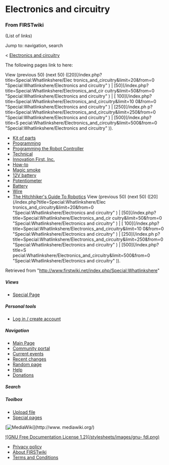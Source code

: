 # Electronics and circuitry

### From FIRSTwiki

(List of links)

Jump to: navigation, search

&lt; [Electronics and
circuitry](/index.php?title=Electronics_and_circuitry&redirect=no "Electronics
and circuitry" )  

The following pages link to here:

View (previous 50) (next 50) ([20](/index.php?title=Special:Whatlinkshere/Elec
tronics_and_circuitry&limit=20&from=0 "Special:Whatlinkshere/Electronics and
circuitry" ) | [50](/index.php?title=Special:Whatlinkshere/Electronics_and_cir
cuitry&limit=50&from=0 "Special:Whatlinkshere/Electronics and circuitry" ) | [
100](/index.php?title=Special:Whatlinkshere/Electronics_and_circuitry&limit=10
0&from=0 "Special:Whatlinkshere/Electronics and circuitry" ) | [250](/index.ph
p?title=Special:Whatlinkshere/Electronics_and_circuitry&limit=250&from=0
"Special:Whatlinkshere/Electronics and circuitry" ) | [500](/index.php?title=S
pecial:Whatlinkshere/Electronics_and_circuitry&limit=500&from=0
"Special:Whatlinkshere/Electronics and circuitry" )).

  * [Kit of parts](/index.php/Kit_of_parts "Kit of parts" )
  * [Programming](/index.php/Programming "Programming" )
  * [Programming the Robot Controller](/index.php/Programming_the_Robot_Controller "Programming the Robot Controller" )
  * [Technical](/index.php/Technical "Technical" )
  * [Innovation First, Inc.](/index.php/Innovation_First%2C_Inc. "Innovation First, Inc." )
  * [How-to](/index.php/How-to "How-to" )
  * [Magic smoke](/index.php/Magic_smoke "Magic smoke" )
  * [12V battery](/index.php/12V_battery "12V battery" )
  * [Potentiometer](/index.php/Potentiometer "Potentiometer" )
  * [Battery](/index.php/Battery "Battery" )
  * [Wire](/index.php/Wire "Wire" )
  * [The Hitchhiker's Guide To Robotics](/index.php/The_Hitchhiker%27s_Guide_To_Robotics "The Hitchhiker's Guide To Robotics" )
View (previous 50) (next 50) ([20](/index.php?title=Special:Whatlinkshere/Elec
tronics_and_circuitry&limit=20&from=0 "Special:Whatlinkshere/Electronics and
circuitry" ) | [50](/index.php?title=Special:Whatlinkshere/Electronics_and_cir
cuitry&limit=50&from=0 "Special:Whatlinkshere/Electronics and circuitry" ) | [
100](/index.php?title=Special:Whatlinkshere/Electronics_and_circuitry&limit=10
0&from=0 "Special:Whatlinkshere/Electronics and circuitry" ) | [250](/index.ph
p?title=Special:Whatlinkshere/Electronics_and_circuitry&limit=250&from=0
"Special:Whatlinkshere/Electronics and circuitry" ) | [500](/index.php?title=S
pecial:Whatlinkshere/Electronics_and_circuitry&limit=500&from=0
"Special:Whatlinkshere/Electronics and circuitry" )).

Retrieved from "<http://www.firstwiki.net/index.php/Special:Whatlinkshere>"

##### Views

  * [Special Page](/index.php/Special:Whatlinkshere/Electronics_and_circuitry)

##### Personal tools

  * [Log in / create account](/index.php?title=Special:Userlogin&returnto=Special:Whatlinkshere)

[](/index.php/Main_Page "Main Page" )

##### Navigation

  * [Main Page](/index.php/Main_Page)
  * [Community portal](/index.php/FIRSTwiki:Community_portal)
  * [Current events](/index.php/Current_events)
  * [Recent changes](/index.php/Special:Recentchanges)
  * [Random page](/index.php/Special:Random)
  * [Help](/index.php/Help:Contents)
  * [Donations](/index.php/FIRSTwiki:Site_support)

##### Search



##### Toolbox

  * [Upload file](/index.php/Special:Upload)
  * [Special pages](/index.php/Special:Specialpages)

[![MediaWiki](/skins/common/images/poweredby_mediawiki_88x31.png)](http://www.
mediawiki.org/)

[![GNU Free Documentation License 1.2](/stylesheets/images/gnu-
fdl.png)](http://www.gnu.org/copyleft/fdl.html)

  * [Privacy policy](/index.php/FIRSTwiki:Privacy_policy "FIRSTwiki:Privacy policy" )
  * [About FIRSTwiki](/index.php/FIRSTwiki:About "FIRSTwiki:About" )
  * [Terms and Conditions](/index.php/FIRSTwiki:Terms_and_conditions "FIRSTwiki:Terms and conditions" )

